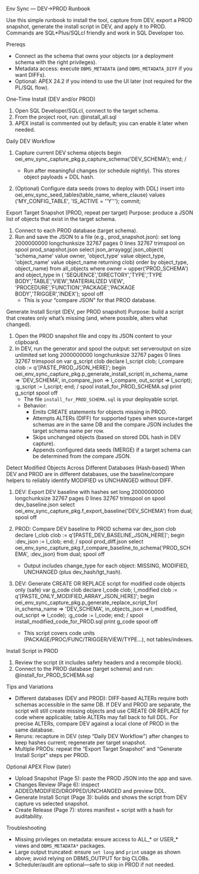 Env Sync — DEV→PROD Runbook

Use this simple runbook to install the tool, capture from DEV, export a PROD snapshot, generate the install script in DEV, and apply it to PROD. Commands are SQL*Plus/SQLcl friendly and work in SQL Developer too.

Prereqs
- Connect as the schema that owns your objects (or a deployment schema with the right privileges).
- Metadata access: execute `DBMS_METADATA` (and `DBMS_METADATA_DIFF` if you want DIFFs).
- Optional: APEX 24.2 if you intend to use the UI later (not required for the PL/SQL flow).

One‑Time Install (DEV and/or PROD)
1) Open SQL Developer/SQLcl, connect to the target schema.
2) From the project root, run:
   @install_all.sql
3) APEX install is commented out by default; you can enable it later when needed.

Daily DEV Workflow
1) Capture current DEV schema objects
   begin
     oei_env_sync_capture_pkg.p_capture_schema('DEV_SCHEMA');
   end;
   /
   - Run after meaningful changes (or schedule nightly). This stores object payloads + DDL hash.

2) (Optional) Configure data seeds (rows to deploy with DDL)
   insert into oei_env_sync_seed_tables(table_name, where_clause)
   values ('MY_CONFIG_TABLE', 'IS_ACTIVE = ''Y''');
   commit;

Export Target Snapshot (PROD, repeat per target)
Purpose: produce a JSON list of objects that exist in the target schema.
1) Connect to each PROD database (target schema).
2) Run and save the JSON to a file (e.g., prod_snapshot.json):
   set long 2000000000 longchunksize 32767 pages 0 lines 32767 trimspool on
   spool prod_snapshot.json
   select json_arrayagg(
            json_object(
              'schema_name' value owner,
              'object_type' value object_type,
              'object_name' value object_name
              returning clob)
            order by object_type, object_name)
     from all_objects
    where owner = upper('PROD_SCHEMA')
      and object_type in (
        'SEQUENCE','DIRECTORY','TYPE','TYPE BODY','TABLE','VIEW','MATERIALIZED VIEW',
        'PROCEDURE','FUNCTION','PACKAGE','PACKAGE BODY','TRIGGER','INDEX');
   spool off
   - This is your “compare JSON” for that PROD database.

Generate Install Script (DEV, per PROD snapshot)
Purpose: build a script that creates only what’s missing (and, where possible, alters what changed).
1) Open the PROD snapshot file and copy its JSON content to your clipboard.
2) In DEV, run the generator and spool the output:
   set serveroutput on size unlimited
   set long 2000000000 longchunksize 32767 pages 0 lines 32767 trimspool on
   var g_script clob
   declare
     l_script  clob;
     l_compare clob := q'[PASTE_PROD_JSON_HERE]';
   begin
     oei_env_sync_capture_pkg.p_generate_install_script(
       in_schema_name  => 'DEV_SCHEMA',
       in_compare_json => l_compare,
       out_script      => l_script);
     :g_script := l_script;
   end;
   /
   spool install_for_PROD_SCHEMA.sql
   print g_script
   spool off
   - The file `install_for_PROD_SCHEMA.sql` is your deployable script.
   - Behavior:
     - Emits CREATE statements for objects missing in PROD.
     - Attempts ALTERs (DIFF) for supported types when source+target schemas are in the same DB and the compare JSON includes the target schema name per row.
     - Skips unchanged objects (based on stored DDL hash in DEV capture).
     - Appends configured data seeds (MERGE) if a target schema can be determined from the compare JSON.

Detect Modified Objects Across Different Databases (Hash‑based)
When DEV and PROD are in different databases, use the baseline/compare helpers to reliably identify MODIFIED vs UNCHANGED without DIFF.

1) DEV: Export DEV baseline with hashes
   set long 2000000000 longchunksize 32767 pages 0 lines 32767 trimspool on
   spool dev_baseline.json
   select oei_env_sync_capture_pkg.f_export_baseline('DEV_SCHEMA') from dual;
   spool off

2) PROD: Compare DEV baseline to PROD schema
   var dev_json clob
   declare l_clob clob := q'[PASTE_DEV_BASELINE_JSON_HERE]'; begin :dev_json := l_clob; end; /
   spool prod_diff.json
   select oei_env_sync_capture_pkg.f_compare_baseline_to_schema('PROD_SCHEMA', :dev_json) from dual;
   spool off
   - Output includes change_type for each object: MISSING, MODIFIED, UNCHANGED (plus dev_hash/tgt_hash).

3) DEV: Generate CREATE OR REPLACE script for modified code objects only (safe)
   var g_code clob
   declare
     l_code clob;
     l_modified clob := q'[PASTE_ONLY_MODIFIED_ARRAY_JSON_HERE]';
   begin
     oei_env_sync_capture_pkg.p_generate_replace_script_for(
       in_schema_name  => 'DEV_SCHEMA',
       in_objects_json => l_modified,
       out_script      => l_code);
     :g_code := l_code;
   end; /
   spool install_modified_code_for_PROD.sql
   print g_code
   spool off
   - This script covers code units (PACKAGE/PROC/FUNC/TRIGGER/VIEW/TYPE...), not tables/indexes.

Install Script in PROD
1) Review the script (it includes safety headers and a recompile block).
2) Connect to the PROD database (target schema) and run:
   @install_for_PROD_SCHEMA.sql

Tips and Variations
- Different databases (DEV and PROD): DIFF‑based ALTERs require both schemas accessible in the same DB. If DEV and PROD are separate, the script will still create missing objects and use CREATE OR REPLACE for code where applicable; table ALTERs may fall back to full DDL. For precise ALTERs, compare DEV against a local clone of PROD in the same database.
- Reruns: recapture in DEV (step “Daily DEV Workflow”) after changes to keep hashes current; regenerate per target snapshot.
- Multiple PRODs: repeat the “Export Target Snapshot” and “Generate Install Script” steps per PROD.

Optional APEX Flow (later)
- Upload Snapshot (Page 5): paste the PROD JSON into the app and save.
- Changes Review (Page 6): inspect ADDED/MODIFIED/DROPPED/UNCHANGED and preview DDL.
- Generate Install Script (Page 3): builds and shows the script from DEV capture vs selected snapshot.
- Create Release (Page 7): stores manifest + script with a hash for auditability.

Troubleshooting
- Missing privileges on metadata: ensure access to ALL_* or USER_* views and `DBMS_METADATA*` packages.
- Large output truncated: ensure `set long` and `print` usage as shown above; avoid relying on DBMS_OUTPUT for big CLOBs.
- Scheduler/audit are optional—safe to skip in PROD if not needed.
